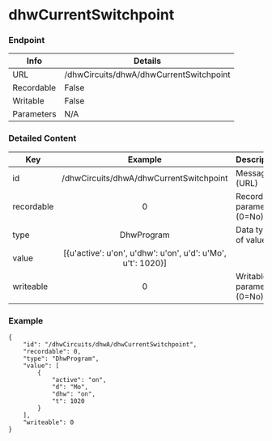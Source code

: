 # dhwCurrentSwitchpoint



### Endpoint

| Info  | Details |
| ------------- | ------------- |
| URL   | /dhwCircuits/dhwA/dhwCurrentSwitchpoint   |
| Recordable   | False   |
| Writable   | False   |
| Parameters  | N/A |

### Detailed Content

|  Key  | Example | Description |
| ------------- | :------: | ------------------------------ |
|  id | /dhwCircuits/dhwA/dhwCurrentSwitchpoint | Message ID (URL) |
|  recordable | 0 | Recordable parameter (0=No) |
|  type | DhwProgram | Data type of value |
|  value | [{u'active': u'on', u'dhw': u'on', u'd': u'Mo', u't': 1020}] |  |
|  writeable | 0 | Writable parameter (0=No) |



### Example
```
{
    "id": "/dhwCircuits/dhwA/dhwCurrentSwitchpoint",
    "recordable": 0,
    "type": "DhwProgram",
    "value": [
        {
            "active": "on",
            "d": "Mo",
            "dhw": "on",
            "t": 1020
        }
    ],
    "writeable": 0
}
```
